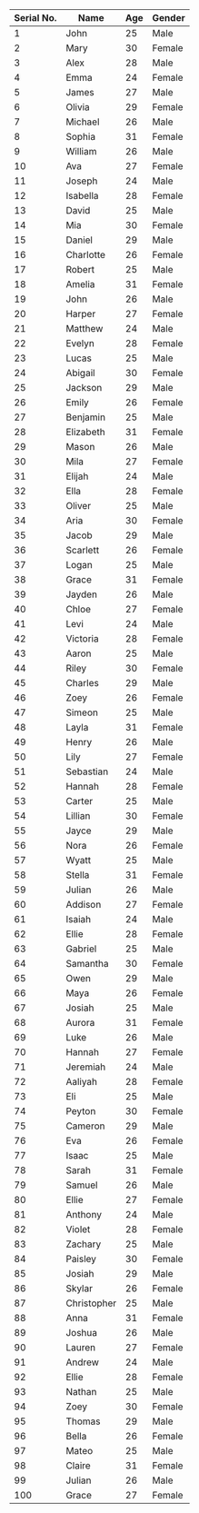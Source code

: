 | Serial No. | Name | Age | Gender |
|------------|------|-----|--------|
| 1          | John | 25  | Male   |
| 2          | Mary | 30  | Female |
| 3          | Alex | 28  | Male   |
| 4          | Emma | 24  | Female |
| 5          | James| 27  | Male   |
| 6          | Olivia | 29 | Female |
| 7          | Michael | 26 | Male   |
| 8          | Sophia | 31 | Female |
| 9          | William | 26 | Male   |
| 10         | Ava | 27 | Female |
| 11         | Joseph | 24 | Male   |
| 12         | Isabella | 28 | Female |
| 13         | David | 25 | Male   |
| 14         | Mia | 30 | Female |
| 15         | Daniel | 29 | Male   |
| 16         | Charlotte | 26 | Female |
| 17         | Robert | 25 | Male   |
| 18         | Amelia | 31 | Female |
| 19         | John | 26 | Male   |
| 20         | Harper | 27 | Female |
| 21         | Matthew | 24 | Male   |
| 22         | Evelyn | 28 | Female |
| 23         | Lucas | 25 | Male   |
| 24         | Abigail | 30 | Female |
| 25         | Jackson | 29 | Male   |
| 26         | Emily | 26 | Female |
| 27         | Benjamin | 25 | Male   |
| 28         | Elizabeth | 31 | Female |
| 29         | Mason | 26 | Male   |
| 30         | Mila | 27 | Female |
| 31         | Elijah | 24 | Male   |
| 32         | Ella | 28 | Female |
| 33         | Oliver | 25 | Male   |
| 34         | Aria | 30 | Female |
| 35         | Jacob | 29 | Male   |
| 36         | Scarlett | 26 | Female |
| 37         | Logan | 25 | Male   |
| 38         | Grace | 31 | Female |
| 39         | Jayden | 26 | Male   |
| 40         | Chloe | 27 | Female |
| 41         | Levi | 24 | Male   |
| 42         | Victoria | 28 | Female |
| 43         | Aaron | 25 | Male   |
| 44         | Riley | 30 | Female |
| 45         | Charles | 29 | Male   |
| 46         | Zoey | 26 | Female |
| 47         | Simeon | 25 | Male   |
| 48         | Layla | 31 | Female |
| 49         | Henry | 26 | Male   |
| 50         | Lily | 27 | Female |
| 51         | Sebastian | 24 | Male   |
| 52         | Hannah | 28 | Female |
| 53         | Carter | 25 | Male   |
| 54         | Lillian | 30 | Female |
| 55         | Jayce | 29 | Male   |
| 56         | Nora | 26 | Female |
| 57         | Wyatt | 25 | Male   |
| 58         | Stella | 31 | Female |
| 59         | Julian | 26 | Male   |
| 60         | Addison | 27 | Female |
| 61         | Isaiah | 24 | Male   |
| 62         | Ellie | 28 | Female |
| 63         | Gabriel | 25 | Male   |
| 64         | Samantha | 30 | Female |
| 65         | Owen | 29 | Male   |
| 66         | Maya | 26 | Female |
| 67         | Josiah | 25 | Male   |
| 68         | Aurora | 31 | Female |
| 69         | Luke | 26 | Male   |
| 70         | Hannah | 27 | Female |
| 71         | Jeremiah | 24 | Male   |
| 72         | Aaliyah | 28 | Female |
| 73         | Eli | 25 | Male   |
| 74         | Peyton | 30 | Female |
| 75         | Cameron | 29 | Male   |
| 76         | Eva | 26 | Female |
| 77         | Isaac | 25 | Male   |
| 78         | Sarah | 31 | Female |
| 79         | Samuel | 26 | Male   |
| 80         | Ellie | 27 | Female |
| 81         | Anthony | 24 | Male   |
| 82         | Violet | 28 | Female |
| 83         | Zachary | 25 | Male   |
| 84         | Paisley | 30 | Female |
| 85         | Josiah | 29 | Male   |
| 86         | Skylar | 26 | Female |
| 87         | Christopher | 25 | Male   |
| 88         | Anna | 31 | Female |
| 89         | Joshua | 26 | Male   |
| 90         | Lauren | 27 | Female |
| 91         | Andrew | 24 | Male   |
| 92         | Ellie | 28 | Female |
| 93         | Nathan | 25 | Male   |
| 94         | Zoey | 30 | Female |
| 95         | Thomas | 29 | Male   |
| 96         | Bella | 26 | Female |
| 97         | Mateo | 25 | Male   |
| 98         | Claire | 31 | Female |
| 99         | Julian | 26 | Male   |
| 100        | Grace | 27 | Female |


